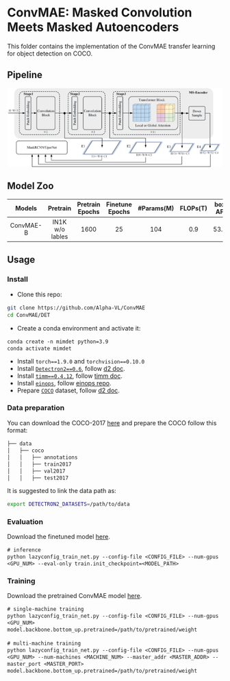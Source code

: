 # ConvMAE: Masked Convolution Meets Masked Autoencoders

This folder contains the implementation of the ConvMAE transfer learning for object detection on COCO.

## Pipeline

![tenser](../figures/Downstream.png)


## Model Zoo
| Models | Pretrain | Pretrain Epochs | Finetune Epochs | #Params(M)| FLOPs(T) | box AP | mask AP | logs/weights |
| :---: | :---: | :---: |:---: | :---: | :---: | :---: | :---: | :---: |
| ConvMAE-B | IN1K w/o lables | 1600 | 25 | 104 | 0.9 | 53.2 | 47.1 | [log](https://drive.google.com/file/d/1vQ9ps-TxeS_8BRfSWZh-X-5Kki7mgIgR/view?usp=sharing)/[weight](https://drive.google.com/file/d/17gy2mlrRVpIlQN9ERSHh98VkHhWINn-m/view?usp=sharing) |

## Usage

### Install
- Clone this repo:

```bash
git clone https://github.com/Alpha-VL/ConvMAE
cd ConvMAE/DET
```

- Create a conda environment and activate it:
```
conda create -n mimdet python=3.9
conda activate mimdet
```
* Install `torch==1.9.0` and `torchvision==0.10.0`
* Install [`Detectron2==0.6`](https://github.com/facebookresearch/detectron2), follow [d2 doc](https://detectron2.readthedocs.io/tutorials/install.html).
* Install [`timm==0.4.12`](https://github.com/rwightman/pytorch-image-models), follow [timm doc](https://fastai.github.io/timmdocs/).
* Install [`einops`](https://github.com/arogozhnikov/einops), follow [einops repo](https://github.com/arogozhnikov/einops#installation--).
* Prepare [`COCO`](https://cocodataset.org/#home) dataset, follow [d2 doc](https://detectron2.readthedocs.io/en/latest/tutorials/builtin_datasets.html).

### Data preparation
You can download the COCO-2017 [here](https://cocodataset.org) and prepare the COCO follow this format:

```tree data
├── data
│   ├── coco
│   │   ├── annotations
│   │   ├── train2017
│   │   ├── val2017
│   │   ├── test2017
```
It is suggested to link the data path as:
```bash
export DETECTRON2_DATASETS=/path/to/data
```

### Evaluation
Download the finetuned model [here](https://drive.google.com/file/d/17gy2mlrRVpIlQN9ERSHh98VkHhWINn-m/view?usp=sharing).

```
# inference
python lazyconfig_train_net.py --config-file <CONFIG_FILE> --num-gpus <GPU_NUM> --eval-only train.init_checkpoint=<MODEL_PATH>
```


### Training
Download the pretrained ConvMAE model [here](https://drive.google.com/file/d/1AEPivXw0A0b_m5EwEi6fg2pOAoDr8C31/view?usp=sharing). 
 
```
# single-machine training
python lazyconfig_train_net.py --config-file <CONFIG_FILE> --num-gpus <GPU_NUM> model.backbone.bottom_up.pretrained=/path/to/pretrained/weight

# multi-machine training
python lazyconfig_train_net.py --config-file <CONFIG_FILE> --num-gpus <GPU_NUM> --num-machines <MACHINE_NUM> --master_addr <MASTER_ADDR> --master_port <MASTER_PORT> model.backbone.bottom_up.pretrained=/path/to/pretrained/weight
```
